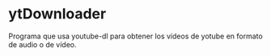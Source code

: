 # ytDownloader
Programa que usa youtube-dl para obtener los vídeos de yotube en formato de audio o de vídeo.
